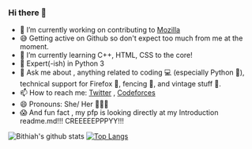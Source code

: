 ### Hi there 👋


- 🔭 I’m currently working on contributing to [Mozilla](https://github.com/mozilla/)
- 😅 Getting active on Github so don't expect too much from me at the moment. 
- 🌱 I’m currently learning C++, HTML, CSS to the core! 
- 🧐 Expert(-ish) in Python 3
- 💬 Ask me about , anything related to coding 💻 (especially Python  🐍), technical support for Firefox 🦊, fencing 🤺, and vintage stuff 🎺.
- 📫 How to reach me: [Twitter](https://twitter.com/Bitkoshy) , [Codeforces](https://codeforces.com/profile/VintageMind)
- 😄 Pronouns: She/ Her 👩🏻‍💻
- 😱 And fun fact , my pfp is looking directly at my Introduction readme.md!!! CREEEEEPPPYY!!!
    
![Bithiah's github stats](https://github-readme-stats.vercel.app/api?username=vintagemind)   [![Top Langs](https://github-readme-stats.vercel.app/api/top-langs/?username=vintagemind)](https://github.com/vintagemind/github-readme-stats)




    
 
